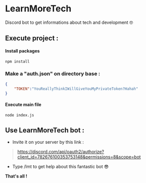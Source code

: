 # LearnMoreTech
Discord bot to get informations about tech and development 🤓

## Execute project :
#### Install packages
    npm install

### Make a "auth.json" on directory base :
```json
{
    "TOKEN":"YouReallyThinkIWillGiveYouMyPrivateToken?Hahah"
}
```
#### Execute main file
    node index.js
    
## Use LearnMoreTech bot : 
- Invite it on your server by this link : 
>https://discord.com/api/oauth2/authorize?client_id=782676100353753148&permissions=8&scope=bot
- Type /lmt to get help about this fantastic bot 😎

**That's all !**
